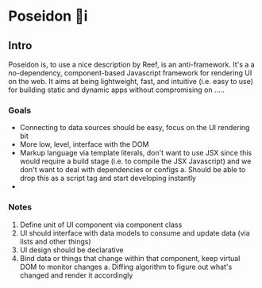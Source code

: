 # Poseidon  🔱i️
## Intro
Poseidon is, to use a nice description by Reef, is an anti-framework. It's a a no-dependency, component-based Javascript framework for rendering UI on the web. It aims at being lightweight, fast, and intuitive (i.e. easy to use) for building static and dynamic apps without compromising on .....


### Goals
- Connecting to data sources should be easy, focus on the UI rendering bit
- More low, level, interface with the DOM
- Markup language via template literals, don't want to use JSX since this would require a build stage (i.e. to compile the JSX Javascript) and we don't want to deal with dependencies or configs
    a. Should be able to drop this as a script tag and start developing instantly 
- 


### Notes
1. Define unit of UI component via component class
2. UI should interface with data models to consume and update data (via lists and other things)
3. UI design should be declarative
4. Bind data or things that change within that component, keep virtual DOM to monitor changes 
    a. Diffing algorithm to figure out what's changed and render it accordingly


